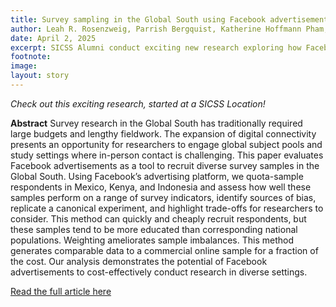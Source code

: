 ```yaml
---
title: Survey sampling in the Global South using Facebook advertisements
author: Leah R. Rosenzweig, Parrish Bergquist, Katherine Hoffmann Pham, Francesco Rampazzo, and Matto Mildenberger
date: April 2, 2025
excerpt: SICSS Alumni conduct exciting new research exploring how Facebook advertisements can be used to recruit diverse and cost-effective survey samples in the Global South. Focusing on Mexico, Kenya, and Indonesia, the study shows that digital recruitment can yield reliable data at a fraction of the cost of traditional methods—offering a promising tool for researchers working in hard-to-reach contexts.
footnote:
image: 
layout: story
---
```


*Check out this exciting research, started at a SICSS Location!*

**Abstract**
Survey research in the Global South has traditionally required large budgets and lengthy fieldwork. The expansion of digital connectivity presents an opportunity for researchers to engage global subject pools and study settings where in-person contact is challenging. This paper evaluates Facebook advertisements as a tool to recruit diverse survey samples in the Global South. Using Facebook’s advertising platform, we quota-sample respondents in Mexico, Kenya, and Indonesia and assess how well these samples perform on a range of survey indicators, identify sources of bias, replicate a canonical experiment, and highlight trade-offs for researchers to consider. This method can quickly and cheaply recruit respondents, but these samples tend to be more educated than corresponding national populations. Weighting ameliorates sample imbalances. This method generates comparable data to a commercial online sample for a fraction of the cost. Our analysis demonstrates the potential of Facebook advertisements to cost-effectively conduct research in diverse settings.

[Read the full article here](https://www.cambridge.org/core/journals/political-science-research-and-methods/article/survey-sampling-in-the-global-south-using-facebook-advertisements/)